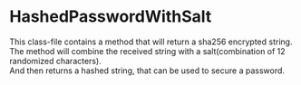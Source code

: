 # HashedPasswordWithSalt
This class-file contains a method that will return a sha256 encrypted string. <br />
The method will combine the received string with a salt(combination of 12 randomized characters). <br />
And then returns a hashed string, that can be used to secure a password.
